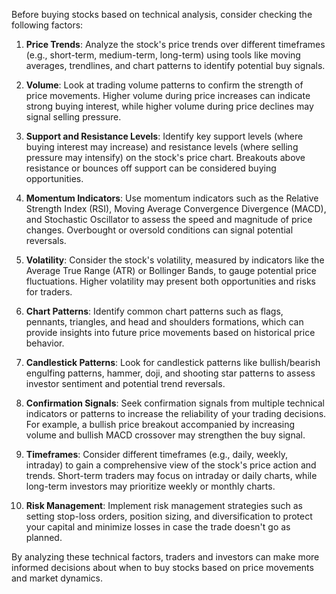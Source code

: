 Before buying stocks based on technical analysis, consider checking the following factors:

1. **Price Trends**: Analyze the stock's price trends over different timeframes (e.g., short-term, medium-term, long-term) using tools like moving averages, trendlines, and chart patterns to identify potential buy signals.

2. **Volume**: Look at trading volume patterns to confirm the strength of price movements. Higher volume during price increases can indicate strong buying interest, while higher volume during price declines may signal selling pressure.

3. **Support and Resistance Levels**: Identify key support levels (where buying interest may increase) and resistance levels (where selling pressure may intensify) on the stock's price chart. Breakouts above resistance or bounces off support can be considered buying opportunities.

4. **Momentum Indicators**: Use momentum indicators such as the Relative Strength Index (RSI), Moving Average Convergence Divergence (MACD), and Stochastic Oscillator to assess the speed and magnitude of price changes. Overbought or oversold conditions can signal potential reversals.

5. **Volatility**: Consider the stock's volatility, measured by indicators like the Average True Range (ATR) or Bollinger Bands, to gauge potential price fluctuations. Higher volatility may present both opportunities and risks for traders.

6. **Chart Patterns**: Identify common chart patterns such as flags, pennants, triangles, and head and shoulders formations, which can provide insights into future price movements based on historical price behavior.

7. **Candlestick Patterns**: Look for candlestick patterns like bullish/bearish engulfing patterns, hammer, doji, and shooting star patterns to assess investor sentiment and potential trend reversals.

8. **Confirmation Signals**: Seek confirmation signals from multiple technical indicators or patterns to increase the reliability of your trading decisions. For example, a bullish price breakout accompanied by increasing volume and bullish MACD crossover may strengthen the buy signal.

9. **Timeframes**: Consider different timeframes (e.g., daily, weekly, intraday) to gain a comprehensive view of the stock's price action and trends. Short-term traders may focus on intraday or daily charts, while long-term investors may prioritize weekly or monthly charts.

10. **Risk Management**: Implement risk management strategies such as setting stop-loss orders, position sizing, and diversification to protect your capital and minimize losses in case the trade doesn't go as planned.

By analyzing these technical factors, traders and investors can make more informed decisions about when to buy stocks based on price movements and market dynamics.

